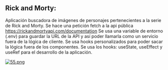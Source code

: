 ## Rick and Morty:
Aplicación buscadora de imágenes de personajes pertenecientes a la serie de Rick and Morty.
Se hace una petición fetch a la api pública https://rickandmortyapi.com/documentation
Se usa una variable de entorno (.env) para guardar la URL de la API y así poder llamarla como un servicio fuera de la lógica de cliente.
Se usa hooks personalizados para poder sacar la lógica fuera de los componentes.
Se usa los hooks: useState, useEffect y useRef para el desarrollo de la aplicación.


[![55.png](https://i.postimg.cc/Wpgpjzwv/55.png)](https://postimg.cc/mhZWybnX)
